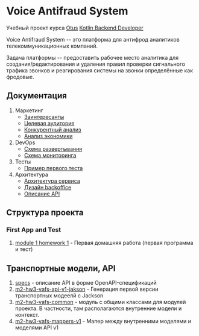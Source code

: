 # Voice Antifraud System

Учебный проект курса [Otus](https://otus.ru) [Kotlin Backend Developer](https://otus.ru/lessons/kotlin/)

Voice Antifraud System -- это платформа для антифрод аналитиков телекоммуникационных компаний. 

Задача платформы -- предоставить рабочее место аналитика для создания/редактирования и удаления правил проверки сигнального трафика звонков и реагирования системы на звонки определённые как фродовые.

## Документация

1. Маркетинг
   * [Заинтересанты](./docs/01-marketing/01-stakeholders.md)
   * [Целевая аудитория](./docs/01-marketing/02-target-audience.md)
   * [Конкурентный анализ](./docs/01-marketing/03-concurrency.md)
   * [Анализ экономики](./docs/01-marketing/04-economy.md)
2. DevOps
   * [Схема развертывания](./docs/02-devops/01-infrastruture.md)
   * [Схема мониторинга](./docs/02-devops/02-monitoring.md)
3. Тесты
   * [Пример первого теста](./m1-hw1/src/test)
4. Архитектура
   * [Архитектура сервиса](./docs/04-arch/01-architecture.md)
   * [Дизайн backoffice](./docs/04-arch/02-design.md)
   * [Описание API](./docs/04-arch/03-api.md)

## Структура проекта

### First App and Test

1. [module 1 homework 1](m1-hw1) - Первая домашняя работа (первая программа и тест)

## Транспортные модели, API

1. [specs](specs) - описание API в форме OpenAPI-спецификаций
2. [m2-hw3-vafs-api-v1-jakson](m2-hw3-vafs-api-v1-jakson) - Генерация первой версии транспортных модеелй с
   Jackson
3. [m2-hw3-vafs-common](m2-hw3-vafs-common) - модуль с общими классами для модулей проекта. В частности, там
   располагаются внутренние модели и контекст.
4. [m2-hw3-vafs-mappers-v1](m2-hw3-vafs-mappers-v1) - Мапер между внутренними моделями и моделями API v1

